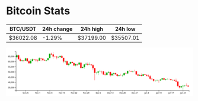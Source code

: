 # Bitcoin Stats

BTC/USDT|24h change|24h high|24h low|
|---|---|---|---|
|$36022.08|-1.29%|$37199.00|$35507.01|

<img src="./chart.svg">
